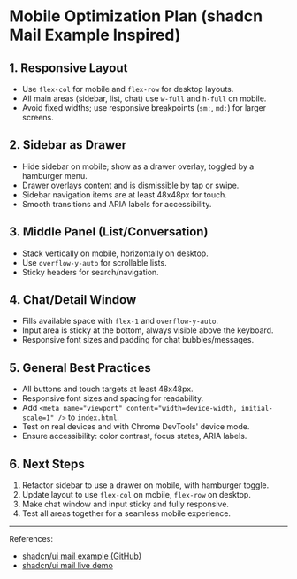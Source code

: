 # Mobile Optimization Plan (shadcn Mail Example Inspired)

## 1. Responsive Layout
- Use `flex-col` for mobile and `flex-row` for desktop layouts.
- All main areas (sidebar, list, chat) use `w-full` and `h-full` on mobile.
- Avoid fixed widths; use responsive breakpoints (`sm:`, `md:`) for larger screens.

## 2. Sidebar as Drawer
- Hide sidebar on mobile; show as a drawer overlay, toggled by a hamburger menu.
- Drawer overlays content and is dismissible by tap or swipe.
- Sidebar navigation items are at least 48x48px for touch.
- Smooth transitions and ARIA labels for accessibility.

## 3. Middle Panel (List/Conversation)
- Stack vertically on mobile, horizontally on desktop.
- Use `overflow-y-auto` for scrollable lists.
- Sticky headers for search/navigation.

## 4. Chat/Detail Window
- Fills available space with `flex-1` and `overflow-y-auto`.
- Input area is sticky at the bottom, always visible above the keyboard.
- Responsive font sizes and padding for chat bubbles/messages.

## 5. General Best Practices
- All buttons and touch targets at least 48x48px.
- Responsive font sizes and spacing for readability.
- Add `<meta name="viewport" content="width=device-width, initial-scale=1" />` to `index.html`.
- Test on real devices and with Chrome DevTools' device mode.
- Ensure accessibility: color contrast, focus states, ARIA labels.

## 6. Next Steps
1. Refactor sidebar to use a drawer on mobile, with hamburger toggle.
2. Update layout to use `flex-col` on mobile, `flex-row` on desktop.
3. Make chat window and input sticky and fully responsive.
4. Test all areas together for a seamless mobile experience.

---
References:
- [shadcn/ui mail example (GitHub)](https://github.com/shadcn/ui/tree/main/apps/www/app/examples/mail)
- [shadcn/ui mail live demo](https://ui.shadcn.com/examples/mail)

